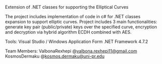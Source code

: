 Extension of .NET classes for supporting the Elliptical Curves

The project includes implementation of code in c# for .NET classes expansion to support elliptic curves. Project includes 3 main functionalities: generate key pair (public/private) keys over the specified curve, encryption and decryption via hybrid algorithm ECDH combined with AES.



Tools:
Visual Studio / Windows Application Form
.NET Framework 4.7.2

Team Members:
ValbonaRexhepi @valbona.rexhepi11@gmail.com
KosmosDermaku  @kosmos.dermaku@uni-pr.edu
